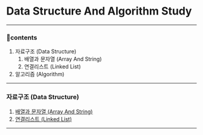 
# Data Structure And Algorithm Study
***

### 📁contents
1. 자료구조 (Data Structure)
    1. 배열과 문자열 (Array And String)
    2. 연결리스트 (Linked List)
2. 알고리즘 (Algorithm)

***
###  자료구조 (Data Structure)
1. [배열과 문자열 (Array And String)](https://github.com/munsusong/Data_Structure_And_Algorithm_Study/tree/master/src/1.%20%EB%B0%B0%EC%97%B4%EA%B3%BC%20%EB%AC%B8%EC%9E%90%EC%97%B4)
2. [연결리스트 (Linked List)](https://github.com/munsusong/Data_Structure_And_Algorithm_Study/tree/master/src/2.%20%EC%97%B0%EA%B2%B0%EB%A6%AC%EC%8A%A4%ED%8A%B8%20%ED%95%B4%EB%B2%95)

***
